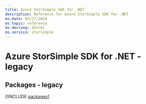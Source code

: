 ```yaml
---
title: Azure StorSimple SDK for .NET
description: Reference for Azure StorSimple SDK for .NET
ms.date: 03/27/2024
ms.topic: reference
ms.devlang: dotnet
ms.service: storsimple
---
```

# Azure StorSimple SDK for .NET - legacy
## Packages - legacy
[!INCLUDE [packages](storsimple-index.md)]